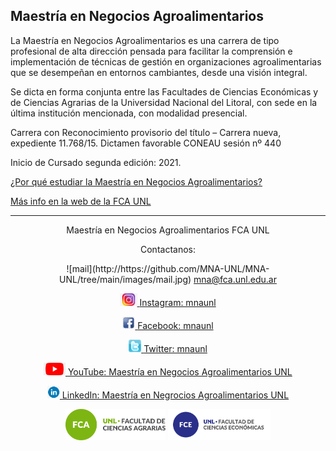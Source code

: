 ## Maestría en Negocios Agroalimentarios

La Maestría en Negocios Agroalimentarios es una carrera de tipo profesional de alta dirección pensada para facilitar la comprensión e implementación de técnicas de gestión en organizaciones agroalimentarias que se desempeñan en entornos cambiantes, desde una visión integral.

Se dicta en forma conjunta entre las Facultades de Ciencias Económicas y de Ciencias Agrarias de la Universidad Nacional del Litoral, con sede en la última institución mencionada, con modalidad presencial.

Carrera con Reconocimiento provisorio del título – Carrera nueva, expediente 11.768/15. Dictamen favorable CONEAU sesión nº 440

Inicio de Cursado segunda edición: 2021.

[¿Por qué estudiar la Maestría en Negocios Agroalimentarios?](por-que-estudiar.html) 

[Más info en la web de la FCA UNL](https://www.fca.unl.edu.ar/posgrado/negocios-agroalimentarios/) 

<hr />
<p style="text-align: center;">
Maestría en Negocios Agroalimentarios FCA UNL
  <a href="https://www.fca.unl.edu.ar/posgrado/negocios-agroalimentarios/">
  </a>
  
<p style="text-align: center;">
  Contactanos:
  
<p style="text-align: center;">
![mail](http://https://github.com/MNA-UNL/MNA-UNL/tree/main/images/mail.jpg)
  
  <a href="mna@fca.unl.edu.ar/">
mna@fca.unl.edu.ar
<p style="text-align: center;">
  <img src="./images/insta.jpg", style="height:20px;"/>
  <a href="https://www.instagram.com/mnaunl/">
Instagram: mnaunl
<p style="text-align: center;">
    <img src="./images/face.jpg", style="height:20px;"/>
  <a href="https://www.facebook.com/mnaunl">
Facebook: mnaunl
<p style="text-align: center;">
  <img src="./images/twitter.png", style="height:20px;"/>
  <a href="https://twitter.com/mnaunl">
Twitter: mnaunl
<p style="text-align: center;">
  <img src="./images/youtube.png", style="height:20px;"/>
  <a href="https://www.youtube.com/channel/UCy17q1DK9C9AJV9dGXQV7jw">
YouTube: Maestría en Negocios Agroalimentarios UNL
<p style="text-align: center;">
<img src="./images/linked.jpg", style="height:20px;"/>
  <a href="https://www.linkedin.com/company/maestr%C3%ADa-en-negrocios-agroalimentarios-unl">
LinkedIn: Maestría en Negrocios Agroalimentarios UNL

  </a>
  <p style="text-align: center;">
  <img src="./images/logofca.png", style="height:50px;"/>   
  <img src="./images/logofce.png", style="height:50px;"/>


